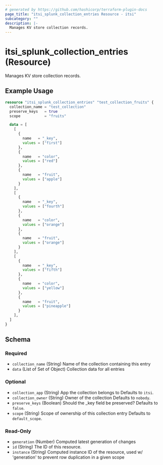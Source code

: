 ```yaml
---
# generated by https://github.com/hashicorp/terraform-plugin-docs
page_title: "itsi_splunk_collection_entries Resource - itsi"
subcategory: ""
description: |-
  Manages KV store collection records.
---
```


# itsi_splunk_collection_entries (Resource)

Manages KV store collection records.

## Example Usage

```terraform
resource "itsi_splunk_collection_entries" "test_collection_fruits" {
  collection_name = "test_collection"
  preserve_keys   = true
  scope           = "fruits"

  data = [
    [
      {
        name   = "_key",
        values = ["first"]
      },
      {
        name   = "color",
        values = ["red"]
      },
      {
        name   = "fruit",
        values = ["apple"]
      }
    ],
    [
      {
        name   = "_key",
        values = ["fourth"]
      },
      {
        name   = "color",
        values = ["orange"]
      },
      {
        name   = "fruit",
        values = ["orange"]
      }
    ],
    [
      {
        name   = "_key",
        values = ["fifth"]
      },
      {
        name   = "color",
        values = ["yellow"]
      },
      {
        name   = "fruit",
        values = ["pineapple"]
      }
    ],
  ]
}
```

<!-- schema generated by tfplugindocs -->
## Schema

### Required

- `collection_name` (String) Name of the collection containing this entry
- `data` (List of Set of Object) Collection data for all entries

### Optional

- `collection_app` (String) App the collection belongs to Defaults to `itsi`.
- `collection_owner` (String) Owner of the collection Defaults to `nobody`.
- `preserve_keys` (Boolean) Should the _key field be preserved? Defaults to `false`.
- `scope` (String) Scope of ownership of this collection entry Defaults to `default_scope`.

### Read-Only

- `generation` (Number) Computed latest generation of changes
- `id` (String) The ID of this resource.
- `instance` (String) Computed instance ID of the resource, used w/ 'generation' to prevent row duplication in a given scope


